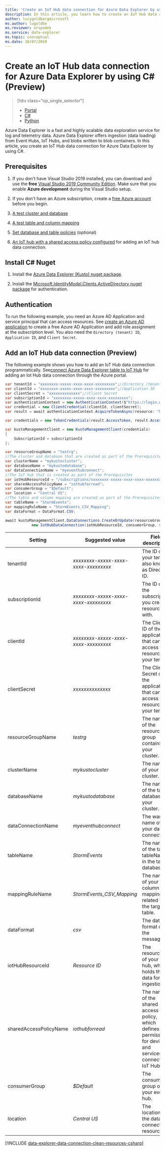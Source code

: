 ```yaml
---
title: 'Create an IoT Hub data connection for Azure Data Explorer by using C#'
description: In this article, you learn how to create an IoT Hub data connection for Azure Data Explorer by using C#.
author: lucygoldbergmicrosoft
ms.author: lugoldbe
ms.reviewer: orspodek
ms.service: data-explorer
ms.topic: conceptual
ms.date: 10/07/2019
---
```


# Create an IoT Hub data connection for Azure Data Explorer by using C# (Preview)

> [!div class="op_single_selector"]
> * [Portal](ingest-data-iot-hub.md)
> * [C#](data-connection-iot-hub-csharp.md)
> * [Python](data-connection-iot-hub-python.md)

Azure Data Explorer is a fast and highly scalable data exploration service for log and telemetry data. Azure Data Explorer offers ingestion (data loading) from Event Hubs, IoT Hubs, and blobs written to blob containers. In this article, you create an IoT Hub data connection for Azure Data Explorer by using C#.

## Prerequisites

1. If you don't have Visual Studio 2019 installed, you can download and use the **free** [Visual Studio 2019 Community Edition](https://www.visualstudio.com/downloads/). Make sure that you enable **Azure development** during the Visual Studio setup.

1. If you don't have an Azure subscription, create a [free Azure account](https://azure.microsoft.com/free/) before you begin.

1. [A test cluster and database](create-cluster-database-csharp.md)

1. [A test table and column mapping](net-standard-ingest-data.md#create-a-table-on-your-test-cluster)

1. [Set database and table policies](database-table-policies-csharp.md) (optional)

1. [An IoT hub with a shared access policy configured](ingest-data-iot-hub.md#create-an-iot-hub) for adding an IoT hub data connection.

## Install C# Nuget

1. Install the [Azure Data Explorer (Kusto) nuget package](https://www.nuget.org/packages/Microsoft.Azure.Management.Kusto/).

1. Install the [Microsoft.IdentityModel.Clients.ActiveDirectory nuget package](https://www.nuget.org/packages/Microsoft.IdentityModel.Clients.ActiveDirectory/) for authentication.

## Authentication
To run the following example, you need an Azure AD Application and service principal that can access resources. See [create an Azure AD application](https://docs.microsoft.com/en-us/azure/active-directory/develop/howto-create-service-principal-portal) to create a free Azure AD Application and add role assignment at the subscription level. You also need the `Directory (tenant) ID`, `Application ID`, and `Client Secret`.

## Add an IoT Hub data connection (Preview)
The following example shows you how to add an IoT Hub data connection programmatically. See[connect Azure Data Explorer table to IoT Hub](ingest-data-iot-hub.md#connect-azure-data-explorer-table-to-iot-hub) for adding an Iot Hub data connection through the Azure portal.

```csharp
var tenantId = "xxxxxxxx-xxxxx-xxxx-xxxx-xxxxxxxxx";//Directory (tenant) ID
var clientId = "xxxxxxxx-xxxxx-xxxx-xxxx-xxxxxxxxx";//Application ID
var clientSecret = "xxxxxxxxxxxxxx";//Client Secret
var subscriptionId = "xxxxxxxx-xxxxx-xxxx-xxxx-xxxxxxxxx";
var authenticationContext = new AuthenticationContext($"https://login.windows.net/{tenantId}");
var credential = new ClientCredential(clientId, clientSecret);
var result = await authenticationContext.AcquireTokenAsync(resource: "https://management.core.windows.net/", clientCredential: credential);

var credentials = new TokenCredentials(result.AccessToken, result.AccessTokenType);

var kustoManagementClient = new KustoManagementClient(credentials)
{
    SubscriptionId = subscriptionId
};

var resourceGroupName = "testrg";
//The cluster and database that are created as part of the Prerequisites
var clusterName = "mykustocluster";
var databaseName = "mykustodatabase";
var dataConnectionName = "myeventhubconnect";
//The IoT hub that is created as part of the Prerequisites
var iotHubResourceId = "/subscriptions/xxxxxxxx-xxxxx-xxxx-xxxx-xxxxxxxxx/resourceGroups/xxxxxx/providers/Microsoft.Devices/IotHubs/xxxxxx";
var sharedAccessPolicyName = "iothubforread";
var consumerGroup = "$Default";
var location = "Central US";
//The table and column mapping are created as part of the Prerequisites
var tableName = "StormEvents";
var mappingRuleName = "StormEvents_CSV_Mapping";
var dataFormat = DataFormat.CSV;

await kustoManagementClient.DataConnections.CreateOrUpdate(resourceGroupName, clusterName, databaseName, dataConnectionName,
            new IotHubDataConnection(iotHubResourceId, consumerGroup, sharedAccessPolicyName, tableName: tableName, location: location, mappingRuleName: mappingRuleName, dataFormat: dataFormat));
```
|**Setting** | **Suggested value** | **Field description**|
|---|---|---|
| tenantId | *xxxxxxxx-xxxxx-xxxx-xxxx-xxxxxxxxx* | The ID of your tenant, also known as Directory ID.|
| subscriptionId | *xxxxxxxx-xxxxx-xxxx-xxxx-xxxxxxxxx* | The ID of the subscription you create resources with.|
| clientId | *xxxxxxxx-xxxxx-xxxx-xxxx-xxxxxxxxx* | The Client ID of the application that can access resources in your tenant.|
| clientSecret | *xxxxxxxxxxxxxx* | The Client Secret of the application that can access resources in your tenant. |
| resourceGroupName | *testrg* | The name of the resource group containing your cluster.|
| clusterName | *mykustocluster* | The name of your cluster.|
| databaseName | *mykustodatabase* | The name of the target database in your cluster.|
| dataConnectionName | *myeventhubconnect* | The wanted name of your data connection.|
| tableName | *StormEvents* | The name of the target tableName in the target database.|
| mappingRuleName | *StormEvents_CSV_Mapping* | The name of your column mapping related to the target table.|
| dataFormat | *csv* | The data format of the message.|
| iotHubResourceId | *Resource ID* | The resource ID of your IoT hub, which holds the data for ingestion. |
| sharedAccessPolicyName | *iothubforread* | The name of the shared access policy, which defines the permissions for devices and services to connect to IoT Hub. |
| consumerGroup | *$Default* | The consumer group of your event hub.|
| location | *Central US* | The location of the data connection resource.|

[!INCLUDE [data-explorer-data-connection-clean-resources-csharp](../../includes/data-explorer-data-connection-clean-resources-csharp.md)]

